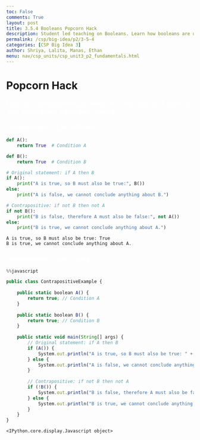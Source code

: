 ```yaml
---
toc: False
comments: True
layout: post
title: 3.5.4 Booleans Popcorn Hack
description: Student led teaching on Booleans. Learn how booleans are used in decision-making with logical operators.
permalink: /csp/big-idea/p2/3-5-4
categories: [CSP Big Idea 3]
author: Shriya, Lalita, Manas, Ethan
menu: nav/csp_units/csp_unit3_p2_fundamentals.html
---
```


# Popcorn Hack

### Look up  Contrapositive Law. What is it, and how can it apply to your code? Make a blog post about it.

### Contrapositive's Law in Python


```python
def A():
    return True  # Condition A

def B():
    return True  # Condition B

# Original statement: if A then B
if A():
    print("A is true, so B must also be true:", B())
else:
    print("A is false, we cannot conclude anything about B.")

# Contrapositive: if not B then not A
if not B():
    print("B is false, therefore A must also be false:", not A())
else:
    print("B is true, we cannot conclude anything about A.")

```

    A is true, so B must also be true: True
    B is true, we cannot conclude anything about A.


### Contrapostive's Law in Java 


```javascript
%%javascript

public class ContrapositiveExample {
    
    public static boolean A() {
        return true; // Condition A
    }
    
    public static boolean B() {
        return true; // Condition B
    }
    
    public static void main(String[] args) {
        // Original statement: if A then B
        if (A()) {
            System.out.println("A is true, so B must also be true: " + B());
        } else {
            System.out.println("A is false, we cannot conclude anything about B.");
        }
        
        // Contrapositive: if not B then not A
        if (!B()) {
            System.out.println("B is false, therefore A must also be false: " + !A());
        } else {
            System.out.println("B is true, we cannot conclude anything about A.");
        }
    }
}

```


    <IPython.core.display.Javascript object>


<style>
    article {
        background-color: #000000 !important; /* Black background */
        border: 3px solid #1a1a2e !important; /* Dark blue border */
        padding: 25px !important;
        border-radius: 50px !important;
    }
    article h1 {
        color: #ffffff !important; /* White header */
    }
    article h2, h3, h4, p {
        color: #ffffff !important; /* White text */
    }
    article ul, ol, li {
        background-color: #1a1a2e !important; /* Dark blue for lists */
        border-left: 5px solid #1f4068 !important; /* Slightly lighter blue list border */
        color: #ffffff !important; /* White list text */
        padding: 12px 25px !important;
        margin: 12px 0 !important;
        border-radius: 50px !important;
    }
    article .center-text {
        text-align: center !important;
    }
    article summary {
        color: #ffffff !important; /* White summary */
    }
    article code {
        color: #ffffff !important; /* White code text */
        background-color: #1f4068 !important; /* Dark blue background */
        padding: 3px 6px !important;
        border-radius: 50px !important;
    }
</style>

